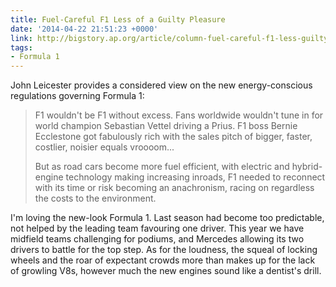 ```yaml
---
title: Fuel-Careful F1 Less of a Guilty Pleasure
date: '2014-04-22 21:51:23 +0000'
link: http://bigstory.ap.org/article/column-fuel-careful-f1-less-guilty-pleasure
tags:
- Formula 1
---
```

John Leicester provides a considered view on the new energy-conscious regulations governing Formula 1:

> F1 wouldn't be F1 without excess. Fans worldwide wouldn't tune in for world champion Sebastian Vettel driving a Prius. F1 boss Bernie Ecclestone got fabulously rich with the sales pitch of bigger, faster, costlier, noisier equals vroooom...
> 
> But as road cars become more fuel efficient, with electric and hybrid-engine technology making increasing inroads, F1 needed to reconnect with its time or risk becoming an anachronism, racing on regardless the costs to the environment.

I'm loving the new-look Formula 1. Last season had become too predictable, not helped by the leading team favouring one driver. This year we have midfield teams challenging for podiums, and Mercedes allowing its two drivers to battle for the top step. As for the loudness, the squeal of locking wheels and the roar of expectant crowds more than makes up for the lack of growling V8s, however much the new engines sound like a dentist's drill.
